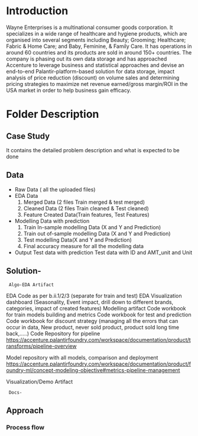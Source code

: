 # Introduction
Wayne Enterprises is a multinational consumer goods corporation. It specializes in a wide 
range of healthcare and hygiene products, which are organised into several segments 
including Beauty; Grooming; Healthcare; Fabric & Home Care; and Baby, Feminine, & Family 
Care. It has operations in around 60 countries and its products are sold in around 150+ 
countries.
The company is phasing out its own data storage and has approached Accenture to leverage 
business and statistical approaches and devise an end-to-end Palantir-platform-based 
solution for data storage, impact analysis of price reduction (discount) on volume sales and
determining pricing strategies to maximize net revenue earned/gross margin/ROI in the USA
market in order to help business gain efficacy.

# Folder Description
## Case Study
It contains the detailed problem description and what is expected to be done
## Data
- Raw Data ( all the uploaded files)
- EDA Data 
  1. Merged Data (2 files Train merged &  test merged)
  2. Cleaned Data (2 files Train cleaned & Test cleaned)
  3. Feature Created Data(Train features, Test Features)
 - Modelling Data with prediction
   1. Train In-sample modelling Data (X and Y and Prediction)
   2. Train out of-sample modelling Data (X and Y and Prediction)
   3. Test modelling Data(X and Y and Prediction) 
   4. Final accuracy measure for all the modelling data
- Output Test data with prediction 
  Test data with ID and AMT_unit and Unit

## Solution-
     Algo-EDA Artifact
EDA Code as per b.ii.1/2/3 (separate for train and test)
EDA Visualization dashboard (Seasonality, Event impact, drill down to different brands, categories, impact of created features)
Modelling artifact
Code workbook for train models building and metrics
Code workbook for test and prediction 
Code workbook for discount strategy (managing all the errors that can occur in data, New product, never sold product, product sold long time back,…..)
Code Repository for pipeline  https://accenture.palantirfoundry.com/workspace/documentation/product/transforms/pipeline-overview

Model repository with all models, comparison and deployment https://accenture.palantirfoundry.com/workspace/documentation/product/foundry-ml/concept-modeling-objective#metrics-pipeline-management


Visualization/Demo Artifact
 
     Docs-
     
## Approach
### Process flow


     



